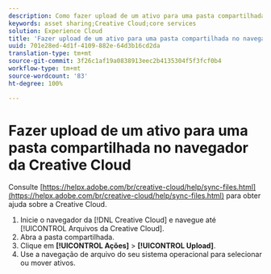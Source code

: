 ```yaml
---
description: Como fazer upload de um ativo para uma pasta compartilhada do navegador da Creative Cloud para a Experience Cloud.
keywords: asset sharing;Creative Cloud;core services
solution: Experience Cloud
title: 'Fazer upload de um ativo para uma pasta compartilhada no navegador da Creative Cloud '
uuid: 701e28ed-4d1f-4109-882e-64d3b16cd2da
translation-type: tm+mt
source-git-commit: 3f26c1af19a0838913eec2b4135304f5f3fcf0b4
workflow-type: tm+mt
source-wordcount: '83'
ht-degree: 100%

---
```



# Fazer upload de um ativo para uma pasta compartilhada no navegador da Creative Cloud

Consulte [https://helpx.adobe.com/br/creative-cloud/help/sync-files.html](https://helpx.adobe.com/br/creative-cloud/help/sync-files.html) para obter ajuda sobre a Creative Cloud.

1. Inicie o navegador da [!DNL Creative Cloud] e navegue até [!UICONTROL Arquivos da Creative Cloud].
1. Abra a pasta compartilhada.
1. Clique em **[!UICONTROL Ações]** > **[!UICONTROL Upload]**.
1. Use a navegação de arquivo do seu sistema operacional para selecionar ou mover ativos.
